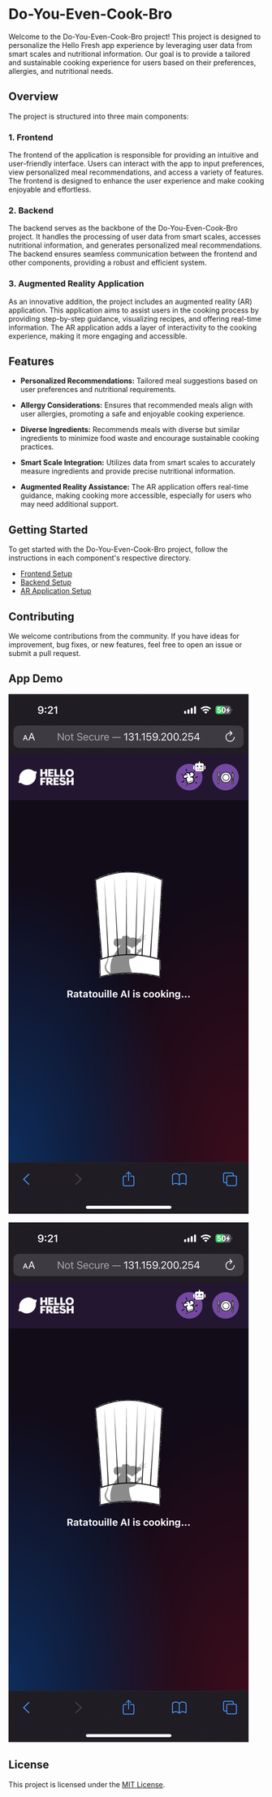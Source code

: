 # Do-You-Even-Cook-Bro

Welcome to the Do-You-Even-Cook-Bro project! This project is designed to personalize the Hello Fresh app experience by leveraging user data from smart scales and nutritional information. Our goal is to provide a tailored and sustainable cooking experience for users based on their preferences, allergies, and nutritional needs.

## Overview

The project is structured into three main components:

### 1. Frontend

The frontend of the application is responsible for providing an intuitive and user-friendly interface. Users can interact with the app to input preferences, view personalized meal recommendations, and access a variety of features. The frontend is designed to enhance the user experience and make cooking enjoyable and effortless.

### 2. Backend

The backend serves as the backbone of the Do-You-Even-Cook-Bro project. It handles the processing of user data from smart scales, accesses nutritional information, and generates personalized meal recommendations. The backend ensures seamless communication between the frontend and other components, providing a robust and efficient system.

### 3. Augmented Reality Application

As an innovative addition, the project includes an augmented reality (AR) application. This application aims to assist users in the cooking process by providing step-by-step guidance, visualizing recipes, and offering real-time information. The AR application adds a layer of interactivity to the cooking experience, making it more engaging and accessible.

## Features

- **Personalized Recommendations:** Tailored meal suggestions based on user preferences and nutritional requirements.

- **Allergy Considerations:** Ensures that recommended meals align with user allergies, promoting a safe and enjoyable cooking experience.

- **Diverse Ingredients:** Recommends meals with diverse but similar ingredients to minimize food waste and encourage sustainable cooking practices.

- **Smart Scale Integration:** Utilizes data from smart scales to accurately measure ingredients and provide precise nutritional information.

- **Augmented Reality Assistance:** The AR application offers real-time guidance, making cooking more accessible, especially for users who may need additional support.

## Getting Started

To get started with the Do-You-Even-Cook-Bro project, follow the instructions in each component's respective directory.

- [Frontend Setup](./frontend/README.md)
- [Backend Setup](./backend/README.md)
- [AR Application Setup](./ar-application/README.md)

## Contributing

We welcome contributions from the community. If you have ideas for improvement, bug fixes, or new features, feel free to open an issue or submit a pull request.

## App Demo

![alt text](thum.png)

[![Demo Video](thum.png)](https://drive.google.com/file/d/1JdBEGPC4z1yl9KSEsomiI_ttHFzrKENQ/view)

## License

This project is licensed under the [MIT License](./LICENSE).
